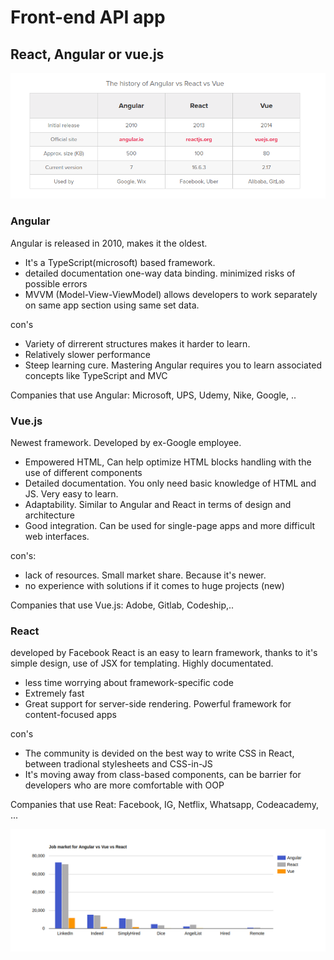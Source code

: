 # Front-end API app 

## React, Angular or vue.js

![history](./img/history.png)

### Angular
Angular is released in 2010, makes it the oldest. 
- It's a TypeScript(microsoft) based framework. 
- detailed documentation 
one-way data binding. minimized risks of possible errors 
- MVVM (Model-View-ViewModel) allows developers to work separately on same app section using same set data. 

con's 
- Variety of dirrerent structures makes it harder to learn. 
- Relatively slower performance
- Steep learning cure. Mastering Angular requires you to learn associated concepts like TypeScript and MVC 

Companies that use Angular: Microsoft, UPS, Udemy, Nike, Google, .. 

### Vue.js
Newest framework. Developed by ex-Google employee.
- Empowered HTML, Can help optimize HTML blocks handling with the use of different components
- Detailed documentation. You only need basic knowledge of HTML and JS. Very easy to learn. 
- Adaptability. Similar to Angular and React in terms of design and architecture 
- Good integration. Can be used for single-page apps and more difficult web interfaces. 

con's:
- lack of resources. Small market share. Because it's newer. 
- no experience with solutions if it comes to huge projects (new)

Companies that use Vue.js: Adobe, Gitlab, Codeship,.. 


### React 
developed by Facebook
React is an easy to learn framework, thanks to it's simple design, use of JSX for templating. Highly documentated. 
- less time worrying about framework-specific code
- Extremely fast
- Great support for server-side rendering. Powerful framework for content-focused apps

con's 
- The community is devided on the best way to write CSS in React, between tradional stylesheets and CSS-in-JS 
- It's moving away from class-based components, can be barrier for developers who are more comfortable with OOP

Companies that use Reat: Facebook, IG, Netflix, Whatsapp, Codeacademy, ... 



![job market](./img/jobmarket.png)

